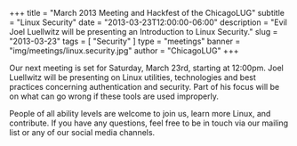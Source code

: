 +++
title = "March 2013 Meeting and Hackfest of the ChicagoLUG"
subtitle = "Linux Security"
date = "2013-03-23T12:00:00-06:00"
description = "Evil Joel Luellwitz will be presenting an Introduction to Linux Security."
slug = "2013-03-23"
tags = [ "Security" ] 
type = "meetings"
banner = "img/meetings/linux.security.jpg"
author = "ChicagoLUG"
+++

Our next meeting is set for Saturday, March 23rd, starting at 12:00pm.
Joel Luellwitz will be presenting on Linux utilities, technologies and
best practices concerning authentication and security. Part of his focus
will be on what can go wrong if these tools are used improperly.

People of all ability levels are welcome to join us, learn more
Linux, and contribute. If you have any questions, feel free to be in
touch via our mailing list or any of our social media channels.
